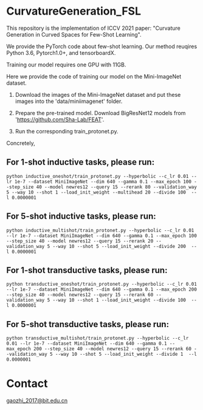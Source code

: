 # CurvatureGeneration_FSL

This repository is the implementation of ICCV 2021 paper: "Curvature Generation in Curved Spaces for Few-Shot Learning".

We provide the PyTorch code about few-shot learning. Our method reuqires Python 3.6, Pytorch1.0+, and tensorboardX.

Training our model requires one GPU with 11GB.

Here we provide the code of training our model on the Mini-ImageNet dataset.

1. Download the images of the Mini-ImageNet dataset and put these images into the 'data/miniimagenet' folder.

2. Prepare the pre-trained model. Download BigResNet12 models from 'https://github.com/Sha-Lab/FEAT'.
 
3. Run the corresponding train_protonet.py.

Concretely,

For 1-shot inductive tasks, please run:
-------
```
python inductive_oneshot/train_protonet.py --hyperbolic --c_lr 0.01 --lr 1e-7 --dataset MiniImageNet --dim 640 --gamma 0.1 --max_epoch 100 --step_size 40 --model newres12 --query 15 --rerank 80 --validation_way 5 --way 10 --shot 1 --load_init_weight --multihead 20 --divide 100  --l 0.0000001 
```

For 5-shot inductive tasks, please run:
-------
```
python inductive_multishot/train_protonet.py --hyperbolic --c_lr 0.01 --lr 1e-7 --dataset MiniImageNet --dim 640 --gamma 0.1 --max_epoch 100 --step_size 40 --model newres12 --query 15 --rerank 20 --validation_way 5 --way 10 --shot 5 --load_init_weight --divide 200  --l 0.0000001
```

For 1-shot transductive tasks, please run:
-------
```
python transductive_oneshot/train_protonet.py --hyperbolic --c_lr 0.01 --lr 1e-7 --dataset MiniImageNet --dim 640 --gamma 0.1 --max_epoch 200 --step_size 40 --model newres12 --query 15 --rerank 60 --validation_way 5 --way 10 --shot 1 --load_init_weight --divide 100  --l 0.0000001
```

For 5-shot transductive tasks, please run:
-------
```
python transductive_multishot/train_protonet.py --hyperbolic --c_lr 0.01 --lr 1e-7 --dataset MiniImageNet --dim 640 --gamma 0.1 --max_epoch 200 --step_size 40 --model newres12 --query 15 --rerank 60 --validation_way 5 --way 10 --shot 5 --load_init_weight --divide 1  --l 0.0000001
```

# Contact
gaozhi_2017@bit.edu.cn

